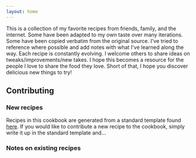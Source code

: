 ```yaml
---
layout: home
---
```


This is a collection of my favorite recipes from friends, family, and the
internet. Some have been adapted to my own taste over many iterations. Some have
been copied verbatim from the original source. I've tried to reference where
possible and add notes with what I've learned along the way. Each recipe is
constantly evolving. I welcome others to share ideas on tweaks/improvements/new
takes.  I hope this becomes a resource for the people I love to share the food
they love. Short of that, I hope you discover delicious new things to try!

## Contributing

### New recipes
Recipes in this cookbook are generated from a standard template found
[here](https://docs.google.com/document/d/1oMFtJR32o2LAZx3afjqPX_Xl4hsb2AxFtKNGyjfRYO4/edit?usp=sharing).
If you would like to contribute a new recipe to the cookbook, simply write it up
in the standard template and...

### Notes on existing recipes

